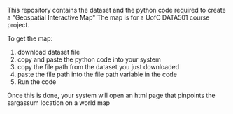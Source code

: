 This repository contains the dataset and the python code required to create a "Geospatial Interactive Map"
The map is for a UofC DATA501 course project.

To get the map:
1) download dataset file
2) copy and paste the python code into your system
3) copy the file path from the dataset you just downloaded
4) paste the file path into the file path variable in the code
5) Run the code

Once this is done, your system will open an html page that pinpoints the sargassum location on a world map
